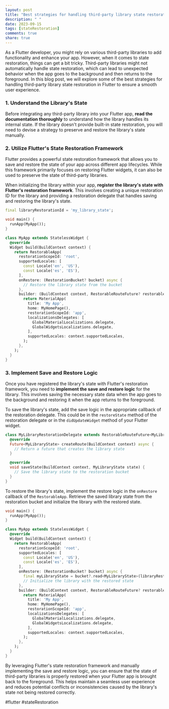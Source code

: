 ```yaml
---
layout: post
title: "Best strategies for handling third-party library state restoration in Flutter"
description: " "
date: 2023-09-15
tags: [stateRestoration]
comments: true
share: true
---
```


As a Flutter developer, you might rely on various third-party libraries to add functionality and enhance your app. However, when it comes to state restoration, things can get a bit tricky. Third-party libraries might not automatically handle state restoration, which can lead to unexpected behavior when the app goes to the background and then returns to the foreground. In this blog post, we will explore some of the best strategies for handling third-party library state restoration in Flutter to ensure a smooth user experience.

### 1. Understand the Library's State

Before integrating any third-party library into your Flutter app, **read the documentation thoroughly** to understand how the library handles its internal state. If the library doesn't provide built-in state restoration, you will need to devise a strategy to preserve and restore the library's state manually.

### 2. Utilize Flutter's State Restoration Framework

Flutter provides a powerful state restoration framework that allows you to save and restore the state of your app across different app lifecycles. While this framework primarily focuses on restoring Flutter widgets, it can also be used to preserve the state of third-party libraries.

When initializing the library within your app, **register the library's state with Flutter's restoration framework**. This involves creating a unique restoration ID for the library and providing a restoration delegate that handles saving and restoring the library's state.

```dart
final libraryRestorationId = 'my_library_state';

void main() {
  runApp(MyApp());
}

class MyApp extends StatelessWidget {
  @override
  Widget build(BuildContext context) {
    return RestorableApp(
      restorationScopeId: 'root',
      supportedLocales: [
        const Locale('en', 'US'),
        const Locale('es', 'ES'),
      ],
      onRestore: (RestorationBucket? bucket) async {
        // Restore the library state from the bucket
      },
      builder: (BuildContext context, RestorableRouteFuture? restorableRoute) {
        return MaterialApp(
          title: 'My App',
          home: MyHomePage(),
          restorationScopeId: 'app',
          localizationsDelegates: [
            GlobalMaterialLocalizations.delegate,
            GlobalWidgetsLocalizations.delegate,
          ],
          supportedLocales: context.supportedLocales,
        );
      },
    );
  }
}
```

### 3. Implement Save and Restore Logic

Once you have registered the library's state with Flutter's restoration framework, you need to **implement the save and restore logic** for the library. This involves saving the necessary state data when the app goes to the background and restoring it when the app returns to the foreground.

To save the library's state, add the save logic in the appropriate callback of the restoration delegate. This could be in the `restoreState` method of the restoration delegate or in the `didUpdateWidget` method of your Flutter widget.

```dart
class MyLibraryRestorationDelegate extends RestorableRouteFuture<MyLibraryState> {
  @override
  Future<MyLibraryState> createRoute(BuildContext context) async {
    // Return a future that creates the library state
  }

  @override
  void saveState(BuildContext context, MyLibraryState state) {
    // Save the library state to the restoration bucket
  }
}
```

To restore the library's state, implement the restore logic in the `onRestore` callback of the `RestorableApp`. Retrieve the saved library state from the restoration bucket and initialize the library with the restored state.

```dart
void main() {
  runApp(MyApp());
}

class MyApp extends StatelessWidget {
  @override
  Widget build(BuildContext context) {
    return RestorableApp(
      restorationScopeId: 'root',
      supportedLocales: [
        const Locale('en', 'US'),
        const Locale('es', 'ES'),
      ],
      onRestore: (RestorationBucket? bucket) async {
        final myLibraryState = bucket?.read<MyLibraryState>(libraryRestorationId);
        // Initialize the library with the restored state
      },
      builder: (BuildContext context, RestorableRouteFuture? restorableRoute) {
        return MaterialApp(
          title: 'My App',
          home: MyHomePage(),
          restorationScopeId: 'app',
          localizationsDelegates: [
            GlobalMaterialLocalizations.delegate,
            GlobalWidgetsLocalizations.delegate,
          ],
          supportedLocales: context.supportedLocales,
        );
      },
    );
  }
}
```

By leveraging Flutter's state restoration framework and manually implementing the save and restore logic, you can ensure that the state of third-party libraries is properly restored when your Flutter app is brought back to the foreground. This helps maintain a seamless user experience and reduces potential conflicts or inconsistencies caused by the library's state not being restored correctly.

#flutter #stateRestoration